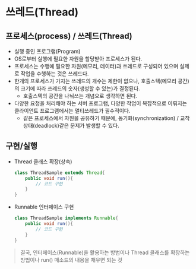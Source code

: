 # 쓰레드(Thread)
## 프로세스(process) / 쓰레드(Thread)
- 실행 중인 프로그램(Program)
- OS로부터 실행에 필요한 자원을 할당받아 프로세스가 된다.
- 프로세스는 수행에 필요한 자원(메모리, 데이터)과 쓰레드로 구성되어 있으며 실제로 작업을 수행하는 것은 쓰레드다.
- 한개의 프로세스가 가지는 쓰레드의 개수는 제한이 없으나, 호출스텍(메모리 공간)의 크기에 따라 쓰레드의 숫자(생성할 수 있는)가 결정된다.
  - 호출스텍의 공간을 나눠쓰는 개념으로 생각하면 된다.
- 다양한 요청을 처리해야 하는 서버 프로그램, 다양한 작업이 복잡적으로 이뤄지는 클라이언트 프로그램에서는 멀티쓰레드가 필수적이다.
  - 같은 프로세스에서 자원을 공유하기 때문에, 동기화(synchronization) / 교착상태(deadlock)같은 문제가 발생할 수 있다.

## 구현/실행
- Thread 클래스 확장(상속)
    ```java
    class ThreadSample extends Thread{
        public void run(){
            // 코드 구현
        }
    }
    ```
- Runnable 인터페이스 구현
    ```java
    class ThreadSample implements Runnable{
        public void run(){
            // 코드 구현
        }
    }
    ```
> 결국, 인터페이스(Runnable)을 활용하는 방법이나 Thread 클래스를 확장하는 방법이나 run() 매소드의 내용을 채우면 되는 것

